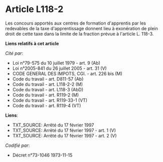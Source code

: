 # Article L118-2

Les concours apportés aux centres de formation d'apprentis par les redevables de la taxe d'apprentissage donnent lieu à
exonération de plein droit de cette taxe dans la limite de la fraction prévue à l'article L. 118-3.

**Liens relatifs à cet article**

_Cité par_:

  - Loi n°79-575 du 10 juillet 1979 - art. 9 (Ab)
  - Loi n°2005-841 du 26 juillet 2005 - art. 31 (V)
  - CODE GENERAL DES IMPOTS, CGI. - art. 226 bis (M)
  - Code du travail - art. D811-57 (Ab)
  - Code du travail - art. L118-2-2 (M)
  - Code du travail - art. L118-3 (AbD)
  - Code du travail - art. R119-2 (M)
  - Code du travail - art. R119-33-1 (VT)
  - Code du travail - art. R119-4 (VT)

**Liens**:

  - TXT_SOURCE: Arrêté du 17 février 1997
  - TXT_SOURCE: Arrêté du 17 février 1997 - art. 1 (V)
  - TXT_SOURCE: Arrêté du 17 février 1997 - art. 2 (V)

_Codifié par_:

  - Décret n°73-1046 1973-11-15
